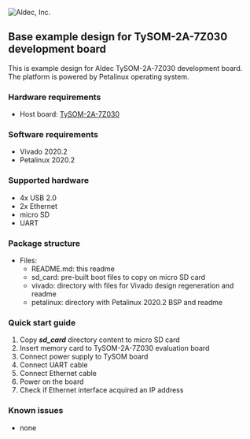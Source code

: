 ![Aldec, Inc.](https://www.aldec.com/images/content/corporate/Corporate_Logo_Aldec_Crescent.png)
## Base example design for TySOM-2A-7Z030 development board
This is example design for Aldec TySOM-2A-7Z030 development board. The platform is powered by Petalinux operating system.

### Hardware requirements
- Host board: [TySOM-2A-7Z030](https://www.aldec.com/en/products/emulation/tysom_boards/zynq_7000_soc/tysom_2a_7z030--zynq-board#description)

### Software requirements
- Vivado 2020.2
- Petalinux 2020.2

### Supported hardware
- 4x USB 2.0
- 2x Ethernet
- micro SD
- UART

### Package structure
- Files:
	- README.md: this readme
	- sd_card: pre-built boot files to copy on micro SD card
	- vivado: directory with files for Vivado design regeneration and readme
	- petalinux: directory with Petalinux 2020.2 BSP and readme

### Quick start guide
1. Copy ***sd_card*** directory content to micro SD card
2. Insert memory card to TySOM-2A-7Z030 evaluation board
3. Connect power supply to TySOM board
4. Connect UART cable
5. Connect Ethernet cable
6. Power on the board
7. Check if Ethernet interface acquired an IP address

### Known issues
- none
